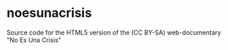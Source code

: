 noesunacrisis
=============

Source code for the HTML5 version of the (CC BY-SA) web-documentary "No Es Una Crisis"
